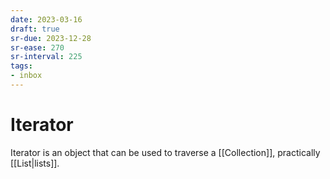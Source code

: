 ```yaml
---
date: 2023-03-16
draft: true
sr-due: 2023-12-28
sr-ease: 270
sr-interval: 225
tags:
- inbox
---
```


# Iterator

Iterator is an object that can be used to traverse a
[[Collection]], practically
[[List|lists]].